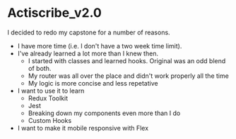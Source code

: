 # Actiscribe_v2.0

I decided to redo my capstone for a number of reasons.
* I have more time (i.e. I don't have a two week time limit).
* I've already learned a lot more than I knew then.
    - I started with classes and learned hooks.  Original was an odd blend of both.
    - My router was all over the place and didn't work properly all the time
    - My logic is more concise and less repetative
* I want to use it to learn 
    - Redux Toolkit
    - Jest
    - Breaking down my components even more than I do
    - Custom Hooks
* I want to make it mobile responsive with Flex

